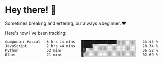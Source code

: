 # Hey there! 👋
Sometimes breaking and entering, but always a beginner. ❤️

Here's how I've been tracking:
<!--START_SECTION:waka-->

```text
Component Pascal   8 hrs 34 mins   ████████████████░░░░░░░░░   63.45 %
JavaScript         2 hrs 44 mins   █████░░░░░░░░░░░░░░░░░░░░   20.34 %
Python             52 mins         █▓░░░░░░░░░░░░░░░░░░░░░░░   06.52 %
Other              21 mins         ▓░░░░░░░░░░░░░░░░░░░░░░░░   02.69 %
```

<!--END_SECTION:waka-->
